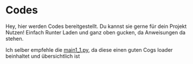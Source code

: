 # Codes
Hey, hier werden Codes bereitgestellt. Du kannst sie gerne für dein Projekt Nutzen! 
Einfach Runter Laden und ganz oben gucken, da Anweisungen da stehen.

Ich selber empfehle die [main1_1.py](https://github.com/zocker-1/Codes/blob/main/pycord/main1_1.py), da diese einen guten Cogs loader beinhaltet und übersichtlich ist
